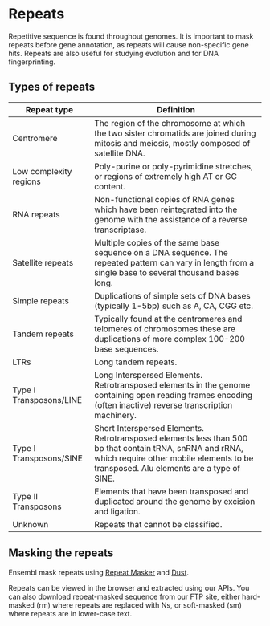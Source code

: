 # Repeats

Repetitive sequence is found throughout genomes. It is important to mask repeats before gene annotation, as repeats will cause non-specific gene hits. Repeats are also useful for studying evolution and for DNA fingerprinting.

## Types of repeats

| Repeat type | Definition |
| --- | --- |
| Centromere | The region of the chromosome at which the two sister chromatids are joined during mitosis and meiosis, mostly composed of satellite DNA. |
| Low complexity regions | Poly-purine or poly-pyrimidine stretches, or regions of extremely high AT or GC content. |
| RNA repeats | Non-functional copies of RNA genes which have been reintegrated into the genome with the assistance of a reverse transcriptase. |
| Satellite repeats | Multiple copies of the same base sequence on a DNA sequence. The repeated pattern can vary in length from a single base to several thousand bases long. |
| Simple repeats | Duplications of simple sets of DNA bases (typically 1-5bp) such as A, CA, CGG etc.|
| Tandem repeats | Typically found at the centromeres and telomeres of chromosomes these are duplications of more complex 100-200 base sequences. |
| LTRs | Long tandem repeats. |
| Type I Transposons/LINE | Long Interspersed Elements. Retrotransposed elements in the genome containing open reading frames encoding (often inactive) reverse transcription machinery. |
| Type I Transposons/SINE | Short Interspersed Elements. Retrotransposed elements less than 500 bp that contain tRNA, snRNA and rRNA, which require other mobile elements to be transposed. Alu elements are a type of SINE. |
| Type II Transposons | Elements that have been transposed and duplicated around the genome by excision and ligation. |
| Unknown | Repeats that cannot be classified. |

## Masking the repeats

Ensembl mask repeats using [Repeat Masker](http://www.repeatmasker.org/) and [Dust](http://europepmc.org/abstract/MED/16796549).

Repeats can be viewed in the browser and extracted using our APIs. You can also download repeat-masked sequence from our FTP site, either hard-masked (rm) where repeats are replaced with Ns, or soft-masked (sm) where repeats are in lower-case text.
